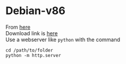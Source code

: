 # Debian-v86
From [here](https://github.com/copy/v86/tree/latest/tools/docker/debian) <br>
Download link is [here](https://github.com/Clockiscool1234/Debian-v86/releases/tag/1.0.0) <br>
Use a webserver like `python` with the command
```
cd /path/to/folder
python -m http.server
```
